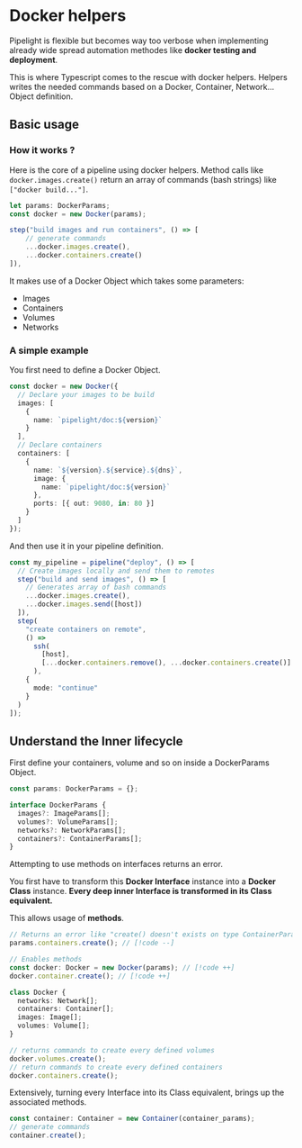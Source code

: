 # Docker helpers <Badge type="tip" text="stable" />

Pipelight is flexible but becomes way too verbose
when implementing already wide spread automation methodes like **docker testing and deployment**.

This is where Typescript comes to the rescue with docker helpers.
Helpers writes the needed commands based on a Docker, Container, Network... Object definition.

## Basic usage

### How it works ?

Here is the core of a pipeline using docker helpers.
Method calls like `docker.images.create()` return an array of commands (bash strings)
like `["docker build..."]`.

```ts
let params: DockerParams;
const docker = new Docker(params);

step("build images and run containers", () => [
    // generate commands
    ...docker.images.create(),
    ...docker.containers.create()
]),
```

It makes use of a Docker Object which takes some parameters:

- Images
- Containers
- Volumes
- Networks

### A simple example

You first need to define a Docker Object.

```ts
const docker = new Docker({
  // Declare your images to be build
  images: [
    {
      name: `pipelight/doc:${version}`
    }
  ],
  // Declare containers
  containers: [
    {
      name: `${version}.${service}.${dns}`,
      image: {
        name: `pipelight/doc:${version}`
      },
      ports: [{ out: 9080, in: 80 }]
    }
  ]
});
```

And then use it in your pipeline definition.

```ts
const my_pipeline = pipeline("deploy", () => [
  // Create images locally and send them to remotes
  step("build and send images", () => [
    // Generates array of bash commands
    ...docker.images.create(),
    ...docker.images.send([host])
  ]),
  step(
    "create containers on remote",
    () =>
      ssh(
        [host],
        [...docker.containers.remove(), ...docker.containers.create()]
      ),
    {
      mode: "continue"
    }
  )
]);
```

## Understand the Inner lifecycle

First define your containers, volume and so on inside a DockerParams Object.

```ts
const params: DockerParams = {};
```

```ts
interface DockerParams {
  images?: ImageParams[];
  volumes?: VolumeParams[];
  networks?: NetworkParams[];
  containers?: ContainerParams[];
}
```

Attempting to use methods on interfaces returns an error.

You first have to transform this **Docker Interface** instance into a **Docker Class** instance.
**Every deep inner Interface is transformed in its Class equivalent.**

This allows usage of **methods**.

```ts
// Returns an error like "create() doesn't exists on type ContainerParams[]"
params.containers.create(); // [!code --]

// Enables methods
const docker: Docker = new Docker(params); // [!code ++]
docker.container.create(); // [!code ++]
```

```ts
class Docker {
  networks: Network[];
  containers: Container[];
  images: Image[];
  volumes: Volume[];
}
```

```ts
// returns commands to create every defined volumes
docker.volumes.create();
// return commands to create every defined containers
docker.containers.create();
```

Extensively, turning every Interface into its Class equivalent, brings up the associated methods.

```ts
const container: Container = new Container(container_params);
// generate commands
container.create();
```
